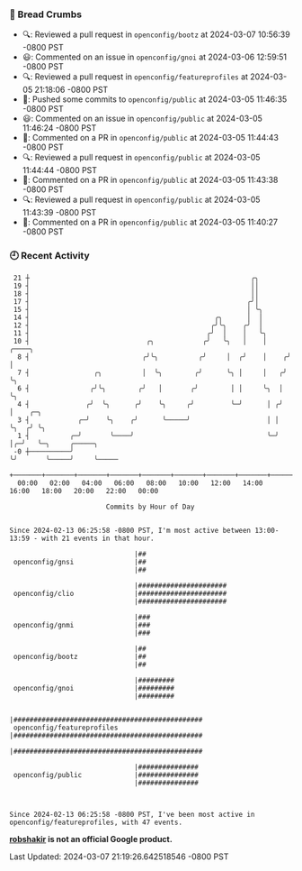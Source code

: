 ### 🍞 Bread Crumbs

 * 🔍: Reviewed a pull request in  `openconfig/bootz` at 2024-03-07 10:56:39 -0800 PST
 * 😃: Commented on an issue in `openconfig/gnoi` at 2024-03-06 12:59:51 -0800 PST
 * 🔍: Reviewed a pull request in  `openconfig/featureprofiles` at 2024-03-05 21:18:06 -0800 PST
 * 🚢: Pushed some commits to `openconfig/public` at 2024-03-05 11:46:35 -0800 PST
 * 😃: Commented on an issue in `openconfig/public` at 2024-03-05 11:46:24 -0800 PST
 * 💬: Commented on a PR in  `openconfig/public` at 2024-03-05 11:44:43 -0800 PST
 * 🔍: Reviewed a pull request in  `openconfig/public` at 2024-03-05 11:44:44 -0800 PST
 * 💬: Commented on a PR in  `openconfig/public` at 2024-03-05 11:43:38 -0800 PST
 * 🔍: Reviewed a pull request in  `openconfig/public` at 2024-03-05 11:43:39 -0800 PST
 * 💬: Commented on a PR in  `openconfig/public` at 2024-03-05 11:40:27 -0800 PST

### 🕘 Recent Activity
```
 21 ┼                                                       ╭╮
 19 ┤                                                       ││
 18 ┤                                                       ││
 17 ┤                                                      ╭╯│
 15 ┤                                                      │ ╰╮
 14 ┤                                              ╭╮      │  │
 12 ┤                                             ╭╯╰╮    ╭╯  │
 11 ┤                                            ╭╯  │    │   ╰╮
 10 ┤                             ╭╮            ╭╯   ╰╮   │    │     ╭────╮
  8 ┤                            ╭╯╰╮          ╭╯     │  ╭╯    │    ╭╯    │
  7 ┤                ╭╮          │  ╰╮        ╭╯      ╰╮ │     │   ╭╯     ╰╮
  6 ┤               ╭╯╰╮        ╭╯   │       ╭╯        │ │     ╰╮  │       ╰╮
  4 ┤              ╭╯  ╰╮      ╭╯    ╰╮     ╭╯         ╰─╯      │ ╭╯        │    ╭─╮
  3 ┤            ╭─╯    ╰╮    ╭╯      ╰─────╯                   │ │         ╰╮  ╭╯ ╰╮
  1 ┤          ╭─╯       ╰────╯                                 ╰─╯          │╭─╯   ╰─╮     ╭─────╮
 -0 ┼──────────╯                                                             ╰╯       ╰─────╯     ╰─────
    +───────+───────+───────+───────+───────+───────+───────+───────+───────+───────+───────+───────+────
  00:00   02:00   04:00   06:00   08:00   10:00   12:00   14:00   16:00   18:00   20:00   22:00   00:00   

						Commits by Hour of Day


Since 2024-02-13 06:25:58 -0800 PST, I'm most active between 13:00-13:59 - with 21 events in that hour.

```



```
                               |##
 openconfig/gnsi               |##
                               |##

                               |######################
 openconfig/clio               |######################
                               |######################

                               |###
 openconfig/gnmi               |###
                               |###

                               |##
 openconfig/bootz              |##
                               |##

                               |#########
 openconfig/gnoi               |#########
                               |#########

                               |###############################################
 openconfig/featureprofiles    |###############################################
                               |###############################################

                               |###############
 openconfig/public             |###############
                               |###############



Since 2024-02-13 06:25:58 -0800 PST, I've been most active in openconfig/featureprofiles, with 47 events.

```
**[robshakir](mailto:robjs@google.com) is not an official Google product.**  


Last Updated: 2024-03-07 21:19:26.642518546 -0800 PST
